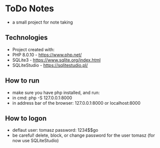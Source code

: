 # ToDo Notes
* a small project for note taking

## Technologies
* Project created with:
* PHP 8.0.10 - https://www.php.net/
* SQLite3 - https://www.sqlite.org/index.html
* SQLiteStudio - https://sqlitestudio.pl/


## How to run
* make sure you have php installed, and run:
* in cmd: php -S 127.0.0.1:8000
* in address bar of the browser:  127.0.0.1:8000 or localhost:8000

## How to logon
* deflaut user: tomasz password: 1234$$go
* be careful! delete, block, or change password for the user tomasz (for now use SQLiteStudio)

